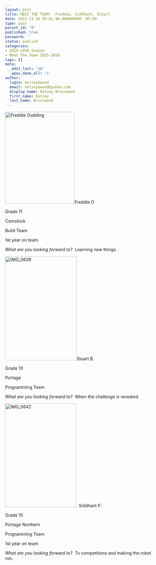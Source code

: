 ```yaml
---
layout: post
title: MEET THE TEAM!  Freddie, Siddhant, Stuart
date: 2015-11-26 04:01:40.000000000 -05:00
type: post
parent_id: '0'
published: true
password: ''
status: publish
categories:
- 2015-2016 Season
- Meet The Team 2015-2016
tags: []
meta:
  _edit_last: '10'
  _wpas_done_all: '1'
author:
  login: kelseybwood
  email: kelseybwood@yahoo.com
  display_name: Kelsey Bruinwood
  first_name: Kelsey
  last_name: Bruinwood
---
```

<p style="text-align: left;"><a href="http://strykeforce.org/wp-content/uploads/2015/11/Freddie-Oudding1.jpg"><img class="wp-image-3091 size-medium aligncenter" src="{{ site.baseurl }}/assets/images/Freddie-Oudding1-228x300.jpg" alt="Freddie Oudding" width="228" height="300" /></a>Freddie O</p>
<p style="text-align: left;">Grade 11</p>
<p style="text-align: left;">Comstock</p>
<p style="text-align: left;">Build Team</p>
<p style="text-align: left;">1st year on team</p>
<p style="text-align: left;"><em>What are you looking forward to?</em>  Learning new things.</p>
<p style="text-align: left;"><a href="http://strykeforce.org/wp-content/uploads/2015/11/IMG_0639.jpg"><img class="wp-image-3092  aligncenter" src="{{ site.baseurl }}/assets/images/IMG_0639-207x300.jpg" alt="IMG_0639" width="235" height="340" /></a>Stuart B.</p>
<p style="text-align: left;">Grade 10</p>
<p style="text-align: left;">Portage</p>
<p style="text-align: left;">Programming Team</p>
<p style="text-align: left;"><em>What are you looking forward to?</em>  When the challenge is revealed.</p>
<p style="text-align: left;"><a href="http://strykeforce.org/wp-content/uploads/2015/11/IMG_0642.jpg"><img class="wp-image-3093 aligncenter" src="{{ site.baseurl }}/assets/images/IMG_0642-207x300.jpg" alt="IMG_0642" width="234" height="339" /></a>  Siddhant P.</p>
<p style="text-align: left;">Grade 10</p>
<p style="text-align: left;">Portage Northern</p>
<p style="text-align: left;">Programming Team</p>
<p style="text-align: left;">1st year on team</p>
<p style="text-align: left;"><em>What are you looking forward to?</em>  To competitions and making the robot run.</p>
